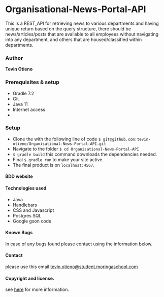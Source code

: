 # Organisational-News-Portal-API
This is a REST_API for retrieving news to various departments and having unique return based on the query structure, 
there should be news/articles/posts that are available to all employees without navigating into any department, and 
others that are housed/classified within departments.

### Author
**Tevin Otieno**

### Prerequisites & setup

* Gradle 7.2
* Git
* Java 11
* Internet access
* 
### Setup

* Clone the with the following line of code `$ git@github.com:tevin-otieno/Organisational-News-Portal-API.git`
* Navigate to the folder `$ cd Organisational-News-Portal-API`
* `$ gradle build` this command downloads the dependencies needed.
* Final `$ gradle run` to make your site active.
* The final product is on `localhost:4567`.

#### BDD website

#### Technologies used

* Java
* Handlebars
* CSS and Javascript
* Postgres SQL
* Google gson code

#### Known Bugs

In case of any bugs found please contact using the information below.

#### Contact

please use this email [tevin.otieno@student.moringaschool.com](tevin.otieno@student.moringaschool.com)

#### Copyright and license.

see [here](LICENSE) for more information.